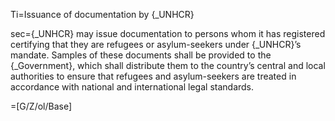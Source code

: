 Ti=Issuance of documentation by {_UNHCR}

sec={_UNHCR} may issue documentation to persons whom it has registered certifying that they are refugees or asylum-seekers under {_UNHCR}’s mandate. Samples of these documents shall be provided to the {_Government}, which shall distribute them to the country’s central and local authorities to ensure that refugees and asylum-seekers are treated in accordance with national and international legal standards.

=[G/Z/ol/Base]
